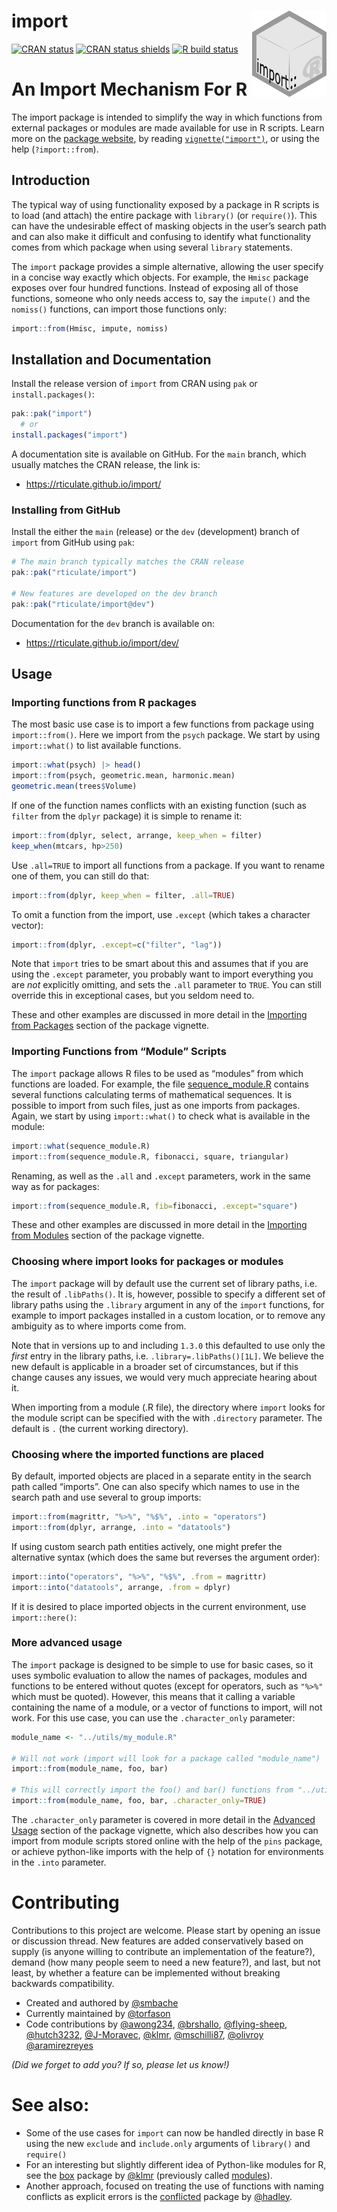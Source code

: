 
# import <a href="https://rticulate.github.io/import"><img src="man/figures/logo.png" align="right" height="138" /></a>

<!-- badges: start -->

[![CRAN
status](https://www.r-pkg.org/badges/version/import)](https://CRAN.R-project.org/package=import)
[![CRAN status
shields](https://img.shields.io/badge/Git-1.3.4-success)](https://github.com/rticulate/import)
[![R build
status](https://github.com/rticulate/import/workflows/R-CMD-check/badge.svg)](https://github.com/rticulate/import/actions)
<!-- badges: end -->

# An Import Mechanism For R

The import package is intended to simplify the way in which functions
from external packages or modules are made available for use in R
scripts. Learn more on the [package
website](https://rticulate.github.io/import/), by reading
[`vignette("import")`](https://rticulate.github.io/import/articles/import.html),
or using the help (`?import::from`).

## Introduction

The typical way of using functionality exposed by a package in R scripts
is to load (and attach) the entire package with `library()` (or
`require()`). This can have the undesirable effect of masking objects in
the user’s search path and can also make it difficult and confusing to
identify what functionality comes from which package when using several
`library` statements.

The `import` package provides a simple alternative, allowing the user
specify in a concise way exactly which objects. For example, the `Hmisc`
package exposes over four hundred functions. Instead of exposing all of
those functions, someone who only needs access to, say the `impute()`
and the `nomiss()` functions, can import those functions only:

``` r
import::from(Hmisc, impute, nomiss)
```

## Installation and Documentation

Install the release version of `import` from CRAN using `pak` or
`install.packages()`:

``` r
pak::pak("import")
  # or
install.packages("import")
```

A documentation site is available on GitHub. For the `main` branch,
which usually matches the CRAN release, the link is:

- <https://rticulate.github.io/import/>

### Installing from GitHub

Install the either the `main` (release) or the `dev` (development)
branch of `import` from GitHub using `pak`:

``` r
# The main branch typically matches the CRAN release
pak::pak("rticulate/import")

# New features are developed on the dev branch
pak::pak("rticulate/import@dev")
```

Documentation for the `dev` branch is available on:

- <https://rticulate.github.io/import/dev/>

## Usage

### Importing functions from R packages

The most basic use case is to import a few functions from package using
`import::from()`. Here we import from the `psych` package. We start by
using `import::what()` to list available functions.

``` r
import::what(psych) |> head()
import::from(psych, geometric.mean, harmonic.mean)
geometric.mean(trees$Volume)
```

If one of the function names conflicts with an existing function (such
as `filter` from the `dplyr` package) it is simple to rename it:

``` r
import::from(dplyr, select, arrange, keep_when = filter)
keep_when(mtcars, hp>250)
```

Use `.all=TRUE` to import all functions from a package. If you want to
rename one of them, you can still do that:

``` r
import::from(dplyr, keep_when = filter, .all=TRUE)
```

To omit a function from the import, use `.except` (which takes a
character vector):

``` r
import::from(dplyr, .except=c("filter", "lag"))
```

Note that `import` tries to be smart about this and assumes that if you
are using the `.except` parameter, you probably want to import
everything you are *not* explicitly omitting, and sets the `.all`
parameter to `TRUE`. You can still override this in exceptional cases,
but you seldom need to.

These and other examples are discussed in more detail in the [Importing
from
Packages](https://rticulate.github.io/import/articles/import.html#importing-from-packages)
section of the package vignette.

### Importing Functions from “Module” Scripts

The `import` package allows R files to be used as “modules” from which
functions are loaded. For example, the file
[sequence_module.R](https://raw.githubusercontent.com/rticulate/import/master/man/examples/sequence_module.R)
contains several functions calculating terms of mathematical sequences.
It is possible to import from such files, just as one imports from
packages. Again, we start by using `import::what()` to check what is
available in the module:

``` r
import::what(sequence_module.R)
import::from(sequence_module.R, fibonacci, square, triangular)
```

Renaming, as well as the `.all` and `.except` parameters, work in the
same way as for packages:

``` r
import::from(sequence_module.R, fib=fibonacci, .except="square")
```

These and other examples are discussed in more detail in the [Importing
from
Modules](https://rticulate.github.io/import/articles/import.html#importing-functions-from-module-scripts)
section of the package vignette.

### Choosing where import looks for packages or modules

The `import` package will by default use the current set of library
paths, i.e. the result of `.libPaths()`. It is, however, possible to
specify a different set of library paths using the `.library` argument
in any of the `import` functions, for example to import packages
installed in a custom location, or to remove any ambiguity as to where
imports come from.

Note that in versions up to and including `1.3.0` this defaulted to use
only the *first* entry in the library paths,
i.e. `.library=.libPaths()[1L]`. We believe the new default is
applicable in a broader set of circumstances, but if this change causes
any issues, we would very much appreciate hearing about it.

When importing from a module (.R file), the directory where `import`
looks for the module script can be specified with the with `.directory`
parameter. The default is `.` (the current working directory).

### Choosing where the imported functions are placed

By default, imported objects are placed in a separate entity in the
search path called “imports”. One can also specify which names to use in
the search path and use several to group imports:

``` r
import::from(magrittr, "%>%", "%$%", .into = "operators") 
import::from(dplyr, arrange, .into = "datatools")
```

If using custom search path entities actively, one might prefer the
alternative syntax (which does the same but reverses the argument
order):

``` r
import::into("operators", "%>%", "%$%", .from = magrittr)
import::into("datatools", arrange, .from = dplyr)
```

If it is desired to place imported objects in the current environment,
use `import::here()`:

### More advanced usage

The `import` package is designed to be simple to use for basic cases, so
it uses symbolic evaluation to allow the names of packages, modules and
functions to be entered without quotes (except for operators, such as
`"%>%"` which must be quoted). However, this means that it calling a
variable containing the name of a module, or a vector of functions to
import, will not work. For this use case, you can use the
`.character_only` parameter:

``` r
module_name <- "../utils/my_module.R"

# Will not work (import will look for a package called "module_name")
import::from(module_name, foo, bar)

# This will correctly import the foo() and bar() functions from "../utils/my_module.R"
import::from(module_name, foo, bar, .character_only=TRUE)
```

The `.character_only` parameter is covered in more detail in the
[Advanced
Usage](https://rticulate.github.io/import/articles/import.html#advanced-usage)
section of the package vignette, which also describes how you can import
from module scripts stored online with the help of the `pins` package,
or achieve python-like imports with the help of `{}` notation for
environments in the `.into` parameter.

# Contributing

Contributions to this project are welcome. Please start by opening an
issue or discussion thread. New features are added conservatively based
on supply (is anyone willing to contribute an implementation of the
feature?), demand (how many people seem to need a new feature?), and
last, but not least, by whether a feature can be implemented without
breaking backwards compatibility.

- Created and authored by [@smbache](https://github.com/smbache)
- Currently maintained by [@torfason](https://github.com/torfason)
- Code contributions by [@awong234](https://github.com/awong234),
  [@brshallo](https://github.com/brshallo),
  [@flying-sheep](https://github.com/flying-sheep),
  [@hutch3232](https://github.com/hutch3232),
  [@J-Moravec](https://github.com/J-Moravec),
  [@klmr](https://github.com/klmr),
  [@mschilli87](https://github.com/mschilli87),
  [@olivroy](https://github.com/olivroy)
  [@aramirezreyes](https://github.com/aramirezreyes)

*(Did we forget to add you? If so, please let us know!)*

# See also:

- Some of the use cases for `import` can now be handled directly in base
  R using the new `exclude` and `include.only` arguments of `library()`
  and `require()`
- For an interesting but slightly different idea of Python-like modules
  for R, see the [box](https://klmr.me/box/) package by
  [@klmr](https://github.com/klmr) (previously called
  [modules](https://github.com/klmr/modules)).
- Another approach, focused on treating the use of functions with naming
  conflicts as explicit errors is the
  [conflicted](https://github.com/r-lib/conflicted) package by
  [@hadley](https://github.com/hadley).
